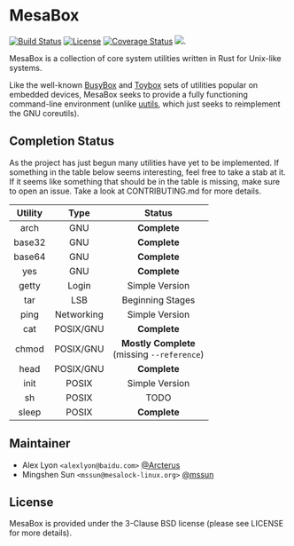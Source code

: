MesaBox
=======

[![Build Status](https://ci.mesalock-linux.org/api/badges/mesalock-linux/mesabox/status.svg?branch=master)](https://ci.mesalock-linux.org/mesalock-linux/mesabox)
[![License](https://img.shields.io/badge/license-BSD-blue.svg)](LICENSE)
[![Coverage Status](https://codecov.io/gh/mesalock-linux/mesabox/branch/master/graphs/badge.svg)](https://codecov.io/gh/mesalock-linux/mesabox/branch/master)
[![](https://tokei.rs/b1/github/mesalock-linux/mesabox)](https://github.com/mesalock-linux/mesabox).

MesaBox is a collection of core system utilities written in Rust for Unix-like
systems.  

Like the well-known [BusyBox][] and [Toybox][] sets of utilities popular on
embedded devices, MesaBox seeks to provide a fully functioning command-line
environment (unlike [uutils][], which just seeks to reimplement the GNU
coreutils).

Completion Status
-----------------

As the project has just begun many utilities have yet to be implemented.  If
something in the table below seems interesting, feel free to take a stab at it.
If it seems like something that should be in the table is missing, make sure to
open an issue.  Take a look at CONTRIBUTING.md for more details.

Utility | Type | Status
:------:|:----:|:------:
arch    | GNU  | **Complete**
base32  | GNU  | **Complete**
base64  | GNU  | **Complete**
yes     | GNU  | **Complete**
getty   | Login | Simple Version
tar     | LSB  | Beginning Stages
ping    | Networking | Simple Version
cat     | POSIX/GNU | **Complete**
chmod   | POSIX/GNU | **Mostly Complete** <br/> (missing `--reference`)
head    | POSIX/GNU | **Complete**
init    | POSIX | Simple Version
sh      | POSIX | TODO
sleep   | POSIX | **Complete**

Maintainer
----------

  - Alex Lyon `<alexlyon@baidu.com>` [@Arcterus](https://github.com/Arcterus)
  - Mingshen Sun `<mssun@mesalock-linux.org>` [@mssun](https://github.com/mssun)

[BusyBox]: https://busybox.net/about
[Toybox]: https://landley.net/toybox/about.html
[uutils]: https://github.com/uutils/coreutils

License
-------

MesaBox is provided under the 3-Clause BSD license (please see LICENSE for more
details).
